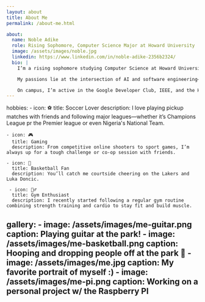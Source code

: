```yaml
---
layout: about
title: About Me
permalink: /about-me.html

about:
  name: Noble Adike
  role: Rising Sophomore, Computer Science Major at Howard University
  image: /assets/images/noble.jpg
  linkedin: https://www.linkedin.com/in/noble-adike-2356b2324/
  bio: |
    I’m a rising sophomore studying Computer Science at Howard University in Washington, D.C., and I’m proud to be from the great country of Nigeria 🇳🇬.

    My passions lie at the intersection of AI and software engineering—whether that’s building intelligent prototypes for my USPTO project, contributing to hackathons like BisonHacks, or developing Flask apps like “Wakanda - Shuri’s Gauntlet.”

    On campus, I’m active in the Google Developer Club, IEEE, and the Howard University Student Council. When I’m not coding, I enjoy mentoring fellow students, playing jazz trumpet, and tinkering with Raspberry Pi and side AI projects in my free time.
---
```


  hobbies:
    - icon: ⚽
      title: Soccer Lover
      description: I love playing pickup matches with friends and following major leagues—whether it’s Champions League pr the Premier league or even Nigeria's National Team.
  
    - icon: 🎮
      title: Gaming
      description: From competitive online shooters to sport games, I’m always up for a tough challenge or co-op session with friends.
  
    - icon: 🏀
      title: Basketball Fan
      description: You’ll catch me courtside cheering on the Lakers and Luka Doncic.

     - icon: 🏋️‍♂️
      title: Gym Enthusiast
      description: I recently started following a regular gym routine combining strength training and cardio to stay fit and build muscle.


  gallery:
    - image: /assets/images/me-guitar.png
      caption: Playing guitar at the park!
    - image: /assets/images/me-basketball.png
      caption: Hooping and dropping people off at the park 🏀
    - image: /assets/images/me.jpg
      caption: My favorite portrait of myself :)
    - image: /assets/images/me-pi.png
      caption: Working on a personal project w/ the Raspberry PI
---
